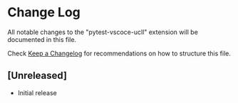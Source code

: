 # Change Log

All notable changes to the "pytest-vscoce-ucll" extension will be documented in this file.

Check [Keep a Changelog](http://keepachangelog.com/) for recommendations on how to structure this file.

## [Unreleased]

- Initial release